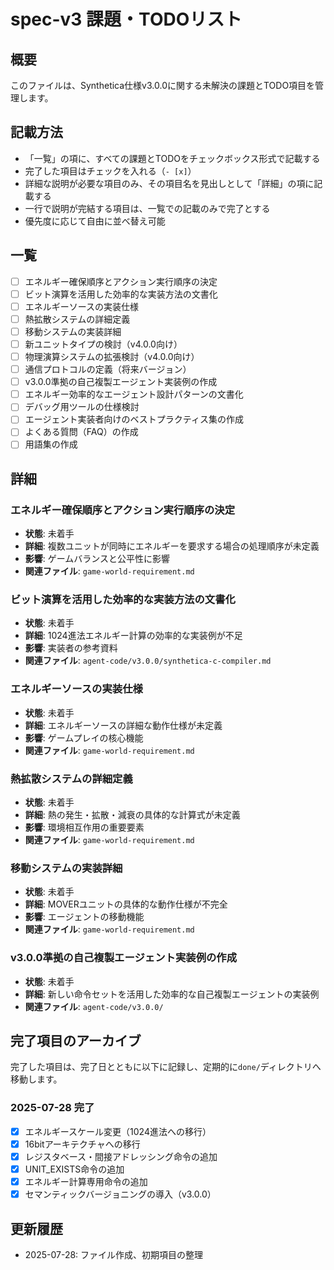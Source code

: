 # spec-v3 課題・TODOリスト

## 概要

このファイルは、Synthetica仕様v3.0.0に関する未解決の課題とTODO項目を管理します。

## 記載方法

- 「一覧」の項に、すべての課題とTODOをチェックボックス形式で記載する
- 完了した項目はチェックを入れる（`- [x]`）
- 詳細な説明が必要な項目のみ、その項目名を見出しとして「詳細」の項に記載する
- 一行で説明が完結する項目は、一覧での記載のみで完了とする
- 優先度に応じて自由に並べ替え可能

## 一覧

- [ ] エネルギー確保順序とアクション実行順序の決定
- [ ] ビット演算を活用した効率的な実装方法の文書化
- [ ] エネルギーソースの実装仕様
- [ ] 熱拡散システムの詳細定義
- [ ] 移動システムの実装詳細
- [ ] 新ユニットタイプの検討（v4.0.0向け）
- [ ] 物理演算システムの拡張検討（v4.0.0向け）
- [ ] 通信プロトコルの定義（将来バージョン）
- [ ] v3.0.0準拠の自己複製エージェント実装例の作成
- [ ] エネルギー効率的なエージェント設計パターンの文書化
- [ ] デバッグ用ツールの仕様検討
- [ ] エージェント実装者向けのベストプラクティス集の作成
- [ ] よくある質問（FAQ）の作成
- [ ] 用語集の作成

## 詳細

### エネルギー確保順序とアクション実行順序の決定

- **状態**: 未着手
- **詳細**: 複数ユニットが同時にエネルギーを要求する場合の処理順序が未定義
- **影響**: ゲームバランスと公平性に影響
- **関連ファイル**: `game-world-requirement.md`

### ビット演算を活用した効率的な実装方法の文書化

- **状態**: 未着手
- **詳細**: 1024進法エネルギー計算の効率的な実装例が不足
- **影響**: 実装者の参考資料
- **関連ファイル**: `agent-code/v3.0.0/synthetica-c-compiler.md`

### エネルギーソースの実装仕様

- **状態**: 未着手
- **詳細**: エネルギーソースの詳細な動作仕様が未定義
- **影響**: ゲームプレイの核心機能
- **関連ファイル**: `game-world-requirement.md`

### 熱拡散システムの詳細定義

- **状態**: 未着手
- **詳細**: 熱の発生・拡散・減衰の具体的な計算式が未定義
- **影響**: 環境相互作用の重要要素
- **関連ファイル**: `game-world-requirement.md`

### 移動システムの実装詳細

- **状態**: 未着手
- **詳細**: MOVERユニットの具体的な動作仕様が不完全
- **影響**: エージェントの移動機能
- **関連ファイル**: `game-world-requirement.md`

### v3.0.0準拠の自己複製エージェント実装例の作成

- **状態**: 未着手
- **詳細**: 新しい命令セットを活用した効率的な自己複製エージェントの実装例
- **関連ファイル**: `agent-code/v3.0.0/`


## 完了項目のアーカイブ

完了した項目は、完了日とともに以下に記録し、定期的に`done/`ディレクトリへ移動します。

### 2025-07-28 完了

- [x] エネルギースケール変更（1024進法への移行）
- [x] 16bitアーキテクチャへの移行
- [x] レジスタベース・間接アドレッシング命令の追加
- [x] UNIT_EXISTS命令の追加
- [x] エネルギー計算専用命令の追加
- [x] セマンティックバージョニングの導入（v3.0.0）

## 更新履歴

- 2025-07-28: ファイル作成、初期項目の整理
